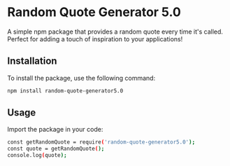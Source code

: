 # Random Quote Generator 5.0

A simple npm package that provides a random quote every time it's called. Perfect for adding a touch of inspiration to your applications!

## Installation

To install the package, use the following command:

```bash
npm install random-quote-generator5.0
```

## Usage

Import the package in your code:

```bash
const getRandomQuote = require('random-quote-generator5.0');
const quote = getRandomQuote();
console.log(quote);
```